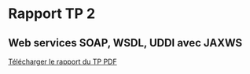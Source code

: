 # Rapport TP 2
## Web services SOAP, WSDL, UDDI avec JAXWS


[Télécharger le rapport du TP PDF](https://github.com/n4rk/soapWS/files/9930995/TP2.-.Microservices.pdf)
